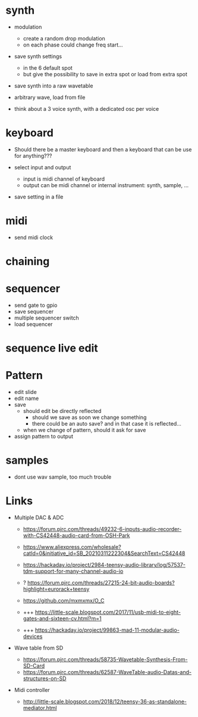 # synth

- modulation
    - create a random drop modulation
    - on each phase could change freq start...

- save synth settings
    - in the 6 default spot
    - but give the possibility to save in extra spot or load from extra spot
- save synth into a raw wavetable

- arbitrary wave, load from file

- think about a 3 voice synth, with a dedicated osc per voice

# keyboard

- Should there be a master keyboard and then a keyboard that can be use for anything???

- select input and output
    - input is midi channel of keyboard
    - output can be midi channel or internal instrument: synth, sample, ...
- save setting in a file

# midi

- send midi clock

# chaining

# sequencer

- send gate to gpio
- save sequencer
- multiple sequencer switch
- load sequencer

# sequence live edit

# Pattern

- edit slide
- edit name
- save
    - should edit be directly reflected
        - should we save as soon we change something
        - there could be an auto save? and in that case it is reflected...
    - when we change of pattern, should it ask for save
- assign pattern to output

# samples

- dont use wav sample, too much trouble

# Links

- Multiple DAC & ADC
    - https://forum.pjrc.com/threads/49232-6-inputs-audio-recorder-with-CS42448-audio-card-from-OSH-Park
    - https://www.aliexpress.com/wholesale?catId=0&initiative_id=SB_20210311222304&SearchText=CS42448
    - https://hackaday.io/project/2984-teensy-audio-library/log/57537-tdm-support-for-many-channel-audio-io

    - ? https://forum.pjrc.com/threads/27215-24-bit-audio-boards?highlight=eurorack+teensy
    - https://github.com/mxmxmx/O_C
    - +++ https://little-scale.blogspot.com/2017/11/usb-midi-to-eight-gates-and-sixteen-cv.html?m=1
    - +++ https://hackaday.io/project/99863-mad-11-modular-audio-devices

- Wave table from SD
    - https://forum.pjrc.com/threads/58735-Wavetable-Synthesis-From-SD-Card
    - https://forum.pjrc.com/threads/62587-WaveTable-audio-Datas-and-structures-on-SD

- Midi controller
    - http://little-scale.blogspot.com/2018/12/teensy-36-as-standalone-mediator.html
